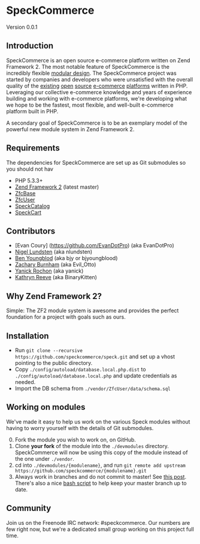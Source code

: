SpeckCommerce
=============
Version 0.0.1

Introduction
------------

SpeckCommerce is an open source e-commerce platform written on Zend Framework 2.
The most notable feature of SpeckCommerce is the incredibly flexible [modular
design](https://github.com/speckcommerce/speck/wiki/Module-Separation-Strategy).
The SpeckCommerce project was started by companies and developers who were
unsatisfied with the overall quality of the
[existing](http://www.magentocommerce.com/) [open](http://www.oscommerce.com/)
[source](http://www.zen-cart.com/) [e-commerce](http://www.ecartcommerce.com/)
[platforms](http://www.opencart.com/) written in PHP.  Leveraging our collective
e-commerce knowledge and years of experience building and working with
e-commerce platforms, we're developing what we hope to be the fastest, most
flexible, and well-built e-commerce platform built in PHP.

A secondary goal of SpeckCommerce is to be an exemplary model of the powerful
new module system in Zend Framework 2.

Requirements
------------

The dependencies for SpeckCommerce are set up as Git submodules so you should not hav

* PHP 5.3.3+
* [Zend Framework 2](https://github.com/zendframework/zf2) (latest master)
* [ZfcBase](https://github.com/ZF-Commons/ZfcBase)
* [ZfcUser](https://github.com/ZF-Commons/ZfcUser)
* [SpeckCatalog](https://github.com/speckcommerce/SpeckCatalog)
* [SpeckCart](https://github.com/speckcommerce/SpeckCart)


Contributors
------------

* [Evan Coury] (https://github.com/EvanDotPro) (aka EvanDotPro)
* [Nigel Lundsten](https://github.com/nclundsten) (aka nlundsten)
* [Ben Youngblod](https://github.com/bjyoungblood) (aka bjy or bjyoungblood)
* [Zachary Burnham](https://github.com/zburnham) (aka Evil\_Otto)
* [Yanick Rochon](https://github.com/yanickrochon) (aka yanick)
* [Kathryn Reeve](https://github.com/BinaryKitten) (aka BinaryKitten)

Why Zend Framework 2?
---------------------

Simple: The ZF2 module system is awesome and provides the perfect foundation for
a project with goals such as ours.

Installation
------------

* Run `git clone --recursive https://github.com/speckcommerce/speck.git` and
  set up a vhost pointing to the public directory.
* Copy `./config/autoload/database.local.php.dist` to
  `./config/autoload/database.local.php` and update credentials as needed.
* Import the DB schema from `./vendor/ZfcUser/data/schema.sql`

Working on modules
------------------

We've made it easy to help us work on the various Speck modules without having to worry yourself with the details of Git submodules.

0. Fork the module you wish to work on, on GitHub.
1. Clone **your fork** of the module into the `./devmodules` directory. SpeckCommerce will now be using this copy of the module instead of the one under `./vendor`.
2. cd into `./devmodules/{modulename}`, and run `git remote add upstream https://github.com/speckcommerce/{modulename}.git`
3. Always work in branches and do not commit to master! See [this post](http://blog.evan.pro/keeping-a-clean-github-fork-part-1). There's also a nice [bash script](https://gist.github.com/1506822) to help keep your master branch up to date.



Community
---------

Join us on the Freenode IRC network: #speckcommerce. Our numbers are few right
now, but we're a dedicated small group working on this project full time.
